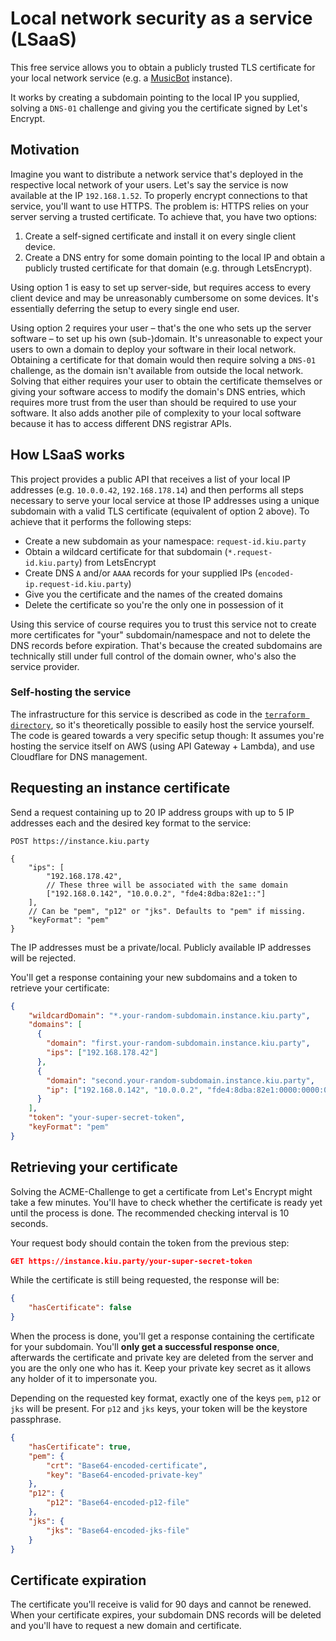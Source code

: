 # Local network security as a service (LSaaS)

This free service allows you to obtain a publicly trusted TLS certificate for your
local network service (e.g. a [MusicBot](https://github.com/BjoernPetersen/MusicBot) instance).

It works by creating a subdomain pointing to the local IP you supplied, solving a `DNS-01` challenge
and giving you the certificate signed by Let's Encrypt.

## Motivation

Imagine you want to distribute a network service that's deployed in the respective local network of 
your users. Let's say the service is now available at the IP `192.168.1.52`. To properly encrypt
connections to that service, you'll want to use HTTPS. The problem is: HTTPS relies on your server
serving a trusted certificate. To achieve that, you have two options:

1. Create a self-signed certificate and install it on every single client device.
2. Create a DNS entry for some domain pointing to the local IP and obtain a publicly trusted
certificate for that domain (e.g. through LetsEncrypt).

Using option 1 is easy to set up server-side, but requires access to every client device and may be
unreasonably cumbersome on some devices. It's essentially deferring the setup to every single end
user.

Using option 2 requires your user – that's the one who sets up the server software – to set up his
own (sub-)domain. It's unreasonable to expect your users to own a domain to deploy your software in
their local network. Obtaining a certificate for that domain would then require solving a `DNS-01`
challenge, as the domain isn't available from outside the local network. Solving that either
requires your user to obtain the certificate themselves or giving your software access to modify the
domain's DNS entries, which requires more trust from the user than should be required to use your
software. It also adds another pile of complexity to your local software because it has to access
different DNS registrar APIs.

## How LSaaS works

This project provides a public API that receives a list of your local IP addresses (e.g. `10.0.0.42`,
`192.168.178.14`) and then performs all steps necessary to serve your local service at those IP
addresses using a unique subdomain with a valid TLS certificate (equivalent of option 2 above).
To achieve that it performs the following steps:

- Create a new subdomain as your namespace: `request-id.kiu.party`
- Obtain a wildcard certificate for that subdomain (`*.request-id.kiu.party`) from LetsEncrypt
- Create DNS `A` and/or `AAAA` records for your supplied IPs (`encoded-ip.request-id.kiu.party`)
- Give you the certificate and the names of the created domains
- Delete the certificate so you're the only one in possession of it

Using this service of course requires you to trust this service not to create more certificates
for "your" subdomain/namespace and not to delete the DNS records before expiration. That's because the created
subdomains are technically still under full control of the domain owner, who's also the service
provider.

### Self-hosting the service

The infrastructure for this service is described as code in the
[`terraform directory`](./terraform), so it's theoretically possible to easily host the service
yourself. The code is geared towards a very specific setup though: It assumes you're
hosting the service itself on AWS (using API Gateway + Lambda), and use Cloudflare for DNS
management.

## Requesting an instance certificate

Send a request containing up to 20 IP address groups with up to 5 IP addresses each and
the desired key format to the service:

```
POST https://instance.kiu.party

{
    "ips": [
        "192.168.178.42",
        // These three will be associated with the same domain
        ["192.168.0.142", "10.0.0.2", "fde4:8dba:82e1::"]
    ],
    // Can be "pem", "p12" or "jks". Defaults to "pem" if missing.
    "keyFormat": "pem"
}
```

The IP addresses must be a private/local. Publicly available IP addresses will be rejected.

You'll get a response containing your new subdomains and a token to retrieve your certificate:

```json
{
    "wildcardDomain": "*.your-random-subdomain.instance.kiu.party",
    "domains": [
      {
        "domain": "first.your-random-subdomain.instance.kiu.party",
        "ips": ["192.168.178.42"]
      },
      {
        "domain": "second.your-random-subdomain.instance.kiu.party",
        "ip": ["192.168.0.142", "10.0.0.2", "fde4:8dba:82e1:0000:0000:0000:0000:0000"]
      }
    ],
    "token": "your-super-secret-token",
    "keyFormat": "pem"
}
```

## Retrieving your certificate

Solving the ACME-Challenge to get a certificate from Let's Encrypt might take a few minutes.
You'll have to check whether the certificate is ready yet until the process is done. The recommended
checking interval is 10 seconds.

Your request body should contain the token from the previous step:

```json
GET https://instance.kiu.party/your-super-secret-token
```

While the certificate is still being requested, the response will be:

```json
{
    "hasCertificate": false
}
```

When the process is done, you'll get a response containing the certificate for your subdomain.
You'll **only get a successful response once**, afterwards the certificate and private key are
deleted from the server and you are the only one who has it.
Keep your private key secret as it allows any holder of it to impersonate you.

Depending on the requested key format, exactly one of the keys `pem`, `p12` or `jks` will
be present. For `p12` and `jks` keys, your token will be the keystore passphrase.

```json
{
    "hasCertificate": true,
    "pem": {
        "crt": "Base64-encoded-certificate",
        "key": "Base64-encoded-private-key"
    },
    "p12": {
        "p12": "Base64-encoded-p12-file"
    },
    "jks": {
        "jks": "Base64-encoded-jks-file"
    }
}
```

## Certificate expiration

The certificate you'll receive is valid for 90 days and cannot be renewed. When your certificate
expires, your subdomain DNS records will be deleted and you'll have to request a new domain and
certificate.

